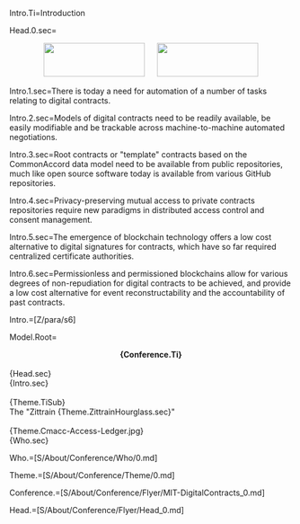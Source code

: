 Intro.Ti=Introduction

Head.0.sec=<center><a href="http://connection.mit.edu/"><img src="index.php?action=raw&file=S/About/Conference/Image/mit-connection-science.jpg" height="60" width="180"></a>   <a href="http://commonaccord.org"><img src="index.php?action=raw&file=S/About/Conference/Image/cmacc-trans.png"  height="60" width="180"></a></center>

Intro.1.sec=There is today a need for automation of a number of tasks relating to digital contracts.

Intro.2.sec=Models of digital contracts need to be readily available, be easily modifiable and be trackable across machine-to-machine automated negotiations. 

Intro.3.sec=Root contracts or "template" contracts based on the CommonAccord data model need to be available from public repositories, much like open source software today is available from various GitHub repositories.

Intro.4.sec=Privacy-preserving mutual access to private contracts repositories require new paradigms in distributed access control and consent management.

Intro.5.sec=The emergence of blockchain technology offers a low cost alternative to digital signatures for contracts, which have so far required centralized certificate authorities.

Intro.6.sec=Permissionless and permissioned blockchains allow for various degrees of non-repudiation for digital contracts to be achieved, and provide a low cost alternative for event reconstructability and the accountability of past contracts.

Intro.=[Z/para/s6]  

Model.Root=<center><b>{Conference.Ti}</b></center><br>{Head.sec}<br>{Intro.sec}<br><br>{Theme.TiSub}<br>The "Zittrain {Theme.ZittrainHourglass.sec}"<br><br>{Theme.Cmacc-Access-Ledger.jpg} <br>{Who.sec}

Who.=[S/About/Conference/Who/0.md]

Theme.=[S/About/Conference/Theme/0.md]

Conference.=[S/About/Conference/Flyer/MIT-DigitalContracts_0.md]

Head.=[S/About/Conference/Flyer/Head_0.md]